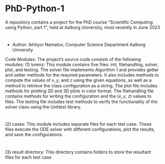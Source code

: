 # PhD-Python-1
A repository contains a project for the PhD
course "Scientific Computing using Python, part 1", held 
at Aalborg University, most recently in June 2023

#  
- Author: Ikhtiyor Nematov, Computer Science Department Aalborg University

Code Modules: The project’s source code consists of the following modules:
(1) lorenz: This module contains five files: init, filehandling, solver, plot, and testing. The solver file
implements Algorithm 1 and provides getter and setter methods for the required parameters.
It also includes methods to compute the values of 𝑥, 𝑦, and 𝑧 using the given equations, as well
as a method to retrieve the class configuration as a string. The plot file includes methods for
plotting 2D and 3D plots in color format. The filehandling file contains methods for writing
the configuration and the (𝑥, 𝑦, 𝑧) values to files. The testing file includes test methods to
verify the functionality of the solver class using the Unittest library.
#
(2) cases: This module includes separate files for each test case. These files execute the ODE
solver with different configurations, plot the results, and save the configurations.
#
(3) result directory: This directory contains folders to store the resultant files for each test case
